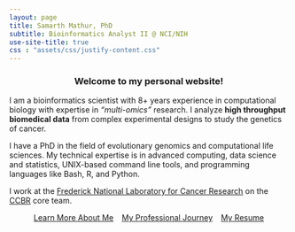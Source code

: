 ```yaml
---
layout: page
title: Samarth Mathur, PhD
subtitle: Bioinformatics Analyst II @ NCI/NIH
use-site-title: true
css : "assets/css/justify-content.css"
---
```


<h3 align="center"> Welcome to my personal website! </h3>

<p> I am a bioinformatics scientist with 8+ years experience in computational biology with expertise in <i>“multi-omics” </i>research. I analyze <strong>high throughput biomedical data</strong> from complex experimental designs to study the genetics of cancer. </p>

<p> I have a PhD in the field of evolutionary genomics and computational life sciences. My technical expertise is in advanced computing, data science and statistics, UNIX-based command line tools, and programming languages like Bash, R, and Python. </p>

I work at the [Frederick National Laboratory for Cancer Research](https://frederick.cancer.gov) on the [CCBR](https://bioinformatics.ccr.cancer.gov/ccbr/) core team.

<div class="button-container">
    <div style="display: flex; justify-content: center; gap: 15px;">
        <a href="summary" class="btn btn-primary">Learn More About Me</a>
        <a href="timeline" class="btn btn-primary">My Professional Journey</a>
        <a href="resume" class="btn btn-primary">My Resume</a>
    </div>
</div>

